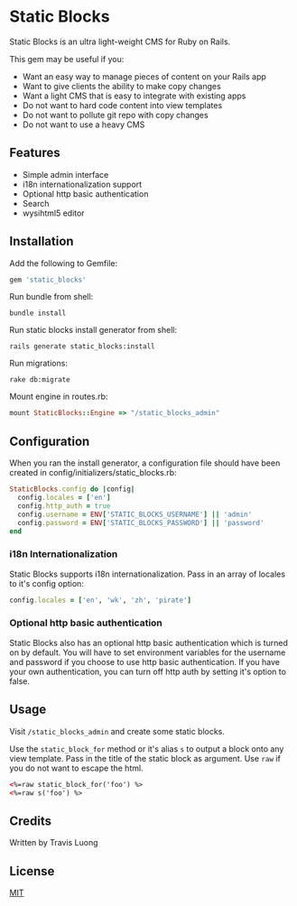 # Static Blocks

Static Blocks is an ultra light-weight CMS for Ruby on Rails.

This gem may be useful if you:

* Want an easy way to manage pieces of content on your Rails app
* Want to give clients the ability to make copy changes
* Want a light CMS that is easy to integrate with existing apps
* Do not want to hard code content into view templates
* Do not want to pollute git repo with copy changes
* Do not want to use a heavy CMS

## Features
* Simple admin interface
* i18n internationalization support
* Optional http basic authentication
* Search
* wysihtml5 editor

## Installation

Add the following to Gemfile:

```ruby
gem 'static_blocks'
```

Run bundle from shell:

```shell
bundle install
```

Run static blocks install generator from shell:

```shell
rails generate static_blocks:install
```

Run migrations:

```shell
rake db:migrate
```

Mount engine in routes.rb:

```ruby
mount StaticBlocks::Engine => "/static_blocks_admin"
```

## Configuration

When you ran the install generator, a configuration file should have been created in config/initializers/static_blocks.rb:

```ruby
StaticBlocks.config do |config|
  config.locales = ['en']
  config.http_auth = true
  config.username = ENV['STATIC_BLOCKS_USERNAME'] || 'admin'
  config.password = ENV['STATIC_BLOCKS_PASSWORD'] || 'password'
end
```

### i18n Internationalization

Static Blocks supports i18n internationalization. Pass in an array of locales to it's config option:

```ruby
config.locales = ['en', 'wk', 'zh', 'pirate']
```

### Optional http basic authentication

Static Blocks also has an optional http basic authentication which is turned on by default. You will have to set environment variables for the username and password if you choose to use http basic authentication. If you have your own authentication, you can turn off http auth by setting it's option to false.


## Usage

Visit `/static_blocks_admin` and create some static blocks.

Use the `static_block_for` method or it's alias `s` to output a block onto any view template. Pass in the title of the static block as argument. Use `raw` if you do not want to escape the html.

```xml
<%=raw static_block_for('foo') %>
<%=raw s('foo') %>
```

## Credits
Written by Travis Luong

## License
[MIT](http://opensource.org/licenses/MIT)
